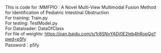 This is code for :MMFPIO : A Novel Multi-View Multimodal Fusion Method for Identification of Pediatric
Intestinal Obstruction \
For training: Train.py \
For testing: TestModel.py \
For Dataloader: DataOfClass \
For file of weights:  https://pan.baidu.com/s/1r8SNvYADj0E2leb4hRopQg?pwd=p5fy \
  Password：p5fy
